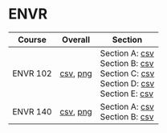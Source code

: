 # ENVR

| Course | Overall | Section |
| ------ | ------- | ------- |
| ENVR 102 | [csv](https://github.com/UCSD-Historical-Enrollment-Data/2025Spring/blob/main/overall/ENVR%20102.csv), [png](https://raw.githubusercontent.com/UCSD-Historical-Enrollment-Data/2025Spring/main/plot_overall/ENVR%20102.png) | Section A: [csv](https://github.com/UCSD-Historical-Enrollment-Data/2025Spring/blob/main/section/ENVR%20102_A.csv)<br>Section B: [csv](https://github.com/UCSD-Historical-Enrollment-Data/2025Spring/blob/main/section/ENVR%20102_B.csv)<br>Section C: [csv](https://github.com/UCSD-Historical-Enrollment-Data/2025Spring/blob/main/section/ENVR%20102_C.csv)<br>Section D: [csv](https://github.com/UCSD-Historical-Enrollment-Data/2025Spring/blob/main/section/ENVR%20102_D.csv)<br>Section E: [csv](https://github.com/UCSD-Historical-Enrollment-Data/2025Spring/blob/main/section/ENVR%20102_E.csv) |
| ENVR 140 | [csv](https://github.com/UCSD-Historical-Enrollment-Data/2025Spring/blob/main/overall/ENVR%20140.csv), [png](https://raw.githubusercontent.com/UCSD-Historical-Enrollment-Data/2025Spring/main/plot_overall/ENVR%20140.png) | Section A: [csv](https://github.com/UCSD-Historical-Enrollment-Data/2025Spring/blob/main/section/ENVR%20140_A.csv)<br>Section B: [csv](https://github.com/UCSD-Historical-Enrollment-Data/2025Spring/blob/main/section/ENVR%20140_B.csv) |
